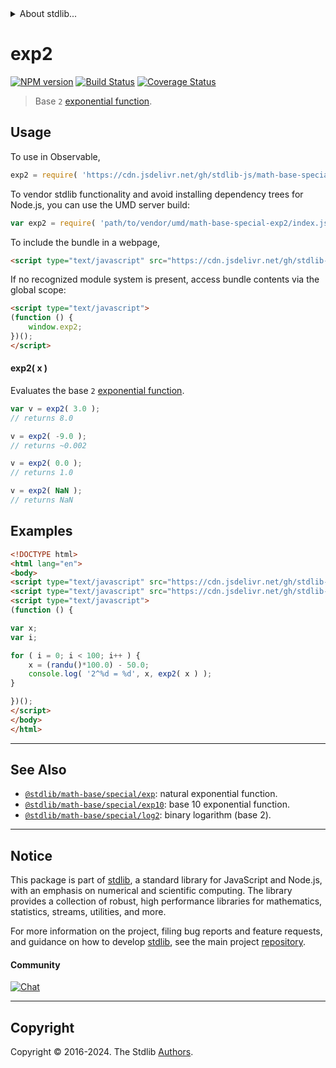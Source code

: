 <!--

@license Apache-2.0

Copyright (c) 2018 The Stdlib Authors.

Licensed under the Apache License, Version 2.0 (the "License");
you may not use this file except in compliance with the License.
You may obtain a copy of the License at

   http://www.apache.org/licenses/LICENSE-2.0

Unless required by applicable law or agreed to in writing, software
distributed under the License is distributed on an "AS IS" BASIS,
WITHOUT WARRANTIES OR CONDITIONS OF ANY KIND, either express or implied.
See the License for the specific language governing permissions and
limitations under the License.

-->


<details>
  <summary>
    About stdlib...
  </summary>
  <p>We believe in a future in which the web is a preferred environment for numerical computation. To help realize this future, we've built stdlib. stdlib is a standard library, with an emphasis on numerical and scientific computation, written in JavaScript (and C) for execution in browsers and in Node.js.</p>
  <p>The library is fully decomposable, being architected in such a way that you can swap out and mix and match APIs and functionality to cater to your exact preferences and use cases.</p>
  <p>When you use stdlib, you can be absolutely certain that you are using the most thorough, rigorous, well-written, studied, documented, tested, measured, and high-quality code out there.</p>
  <p>To join us in bringing numerical computing to the web, get started by checking us out on <a href="https://github.com/stdlib-js/stdlib">GitHub</a>, and please consider <a href="https://opencollective.com/stdlib">financially supporting stdlib</a>. We greatly appreciate your continued support!</p>
</details>

# exp2

[![NPM version][npm-image]][npm-url] [![Build Status][test-image]][test-url] [![Coverage Status][coverage-image]][coverage-url] <!-- [![dependencies][dependencies-image]][dependencies-url] -->

> Base `2` [exponential function][exponential-function].



<section class="usage">

## Usage

To use in Observable,

```javascript
exp2 = require( 'https://cdn.jsdelivr.net/gh/stdlib-js/math-base-special-exp2@v0.2.1-umd/browser.js' )
```

To vendor stdlib functionality and avoid installing dependency trees for Node.js, you can use the UMD server build:

```javascript
var exp2 = require( 'path/to/vendor/umd/math-base-special-exp2/index.js' )
```

To include the bundle in a webpage,

```html
<script type="text/javascript" src="https://cdn.jsdelivr.net/gh/stdlib-js/math-base-special-exp2@v0.2.1-umd/browser.js"></script>
```

If no recognized module system is present, access bundle contents via the global scope:

```html
<script type="text/javascript">
(function () {
    window.exp2;
})();
</script>
```

#### exp2( x )

Evaluates the base `2` [exponential function][exponential-function].

```javascript
var v = exp2( 3.0 );
// returns 8.0

v = exp2( -9.0 );
// returns ~0.002

v = exp2( 0.0 );
// returns 1.0

v = exp2( NaN );
// returns NaN
```

</section>

<!-- /.usage -->

<section class="examples">

## Examples

<!-- eslint no-undef: "error" -->

```html
<!DOCTYPE html>
<html lang="en">
<body>
<script type="text/javascript" src="https://cdn.jsdelivr.net/gh/stdlib-js/random-base-randu@umd/browser.js"></script>
<script type="text/javascript" src="https://cdn.jsdelivr.net/gh/stdlib-js/math-base-special-exp2@v0.2.1-umd/browser.js"></script>
<script type="text/javascript">
(function () {

var x;
var i;

for ( i = 0; i < 100; i++ ) {
    x = (randu()*100.0) - 50.0;
    console.log( '2^%d = %d', x, exp2( x ) );
}

})();
</script>
</body>
</html>
```

</section>

<!-- /.examples -->

<!-- Section for related `stdlib` packages. Do not manually edit this section, as it is automatically populated. -->

<section class="related">

* * *

## See Also

-   <span class="package-name">[`@stdlib/math-base/special/exp`][@stdlib/math/base/special/exp]</span><span class="delimiter">: </span><span class="description">natural exponential function.</span>
-   <span class="package-name">[`@stdlib/math-base/special/exp10`][@stdlib/math/base/special/exp10]</span><span class="delimiter">: </span><span class="description">base 10 exponential function.</span>
-   <span class="package-name">[`@stdlib/math-base/special/log2`][@stdlib/math/base/special/log2]</span><span class="delimiter">: </span><span class="description">binary logarithm (base 2).</span>

</section>

<!-- /.related -->

<!-- Section for all links. Make sure to keep an empty line after the `section` element and another before the `/section` close. -->


<section class="main-repo" >

* * *

## Notice

This package is part of [stdlib][stdlib], a standard library for JavaScript and Node.js, with an emphasis on numerical and scientific computing. The library provides a collection of robust, high performance libraries for mathematics, statistics, streams, utilities, and more.

For more information on the project, filing bug reports and feature requests, and guidance on how to develop [stdlib][stdlib], see the main project [repository][stdlib].

#### Community

[![Chat][chat-image]][chat-url]

---

## Copyright

Copyright &copy; 2016-2024. The Stdlib [Authors][stdlib-authors].

</section>

<!-- /.stdlib -->

<!-- Section for all links. Make sure to keep an empty line after the `section` element and another before the `/section` close. -->

<section class="links">

[npm-image]: http://img.shields.io/npm/v/@stdlib/math-base-special-exp2.svg
[npm-url]: https://npmjs.org/package/@stdlib/math-base-special-exp2

[test-image]: https://github.com/stdlib-js/math-base-special-exp2/actions/workflows/test.yml/badge.svg?branch=v0.2.1
[test-url]: https://github.com/stdlib-js/math-base-special-exp2/actions/workflows/test.yml?query=branch:v0.2.1

[coverage-image]: https://img.shields.io/codecov/c/github/stdlib-js/math-base-special-exp2/main.svg
[coverage-url]: https://codecov.io/github/stdlib-js/math-base-special-exp2?branch=main

<!--

[dependencies-image]: https://img.shields.io/david/stdlib-js/math-base-special-exp2.svg
[dependencies-url]: https://david-dm.org/stdlib-js/math-base-special-exp2/main

-->

[chat-image]: https://img.shields.io/gitter/room/stdlib-js/stdlib.svg
[chat-url]: https://app.gitter.im/#/room/#stdlib-js_stdlib:gitter.im

[stdlib]: https://github.com/stdlib-js/stdlib

[stdlib-authors]: https://github.com/stdlib-js/stdlib/graphs/contributors

[umd]: https://github.com/umdjs/umd
[es-module]: https://developer.mozilla.org/en-US/docs/Web/JavaScript/Guide/Modules

[deno-url]: https://github.com/stdlib-js/math-base-special-exp2/tree/deno
[deno-readme]: https://github.com/stdlib-js/math-base-special-exp2/blob/deno/README.md
[umd-url]: https://github.com/stdlib-js/math-base-special-exp2/tree/umd
[umd-readme]: https://github.com/stdlib-js/math-base-special-exp2/blob/umd/README.md
[esm-url]: https://github.com/stdlib-js/math-base-special-exp2/tree/esm
[esm-readme]: https://github.com/stdlib-js/math-base-special-exp2/blob/esm/README.md
[branches-url]: https://github.com/stdlib-js/math-base-special-exp2/blob/main/branches.md

[exponential-function]: https://en.wikipedia.org/wiki/Exponential_function

<!-- <related-links> -->

[@stdlib/math/base/special/exp]: https://github.com/stdlib-js/math-base-special-exp/tree/umd

[@stdlib/math/base/special/exp10]: https://github.com/stdlib-js/math-base-special-exp10/tree/umd

[@stdlib/math/base/special/log2]: https://github.com/stdlib-js/math-base-special-log2/tree/umd

<!-- </related-links> -->

</section>

<!-- /.links -->
